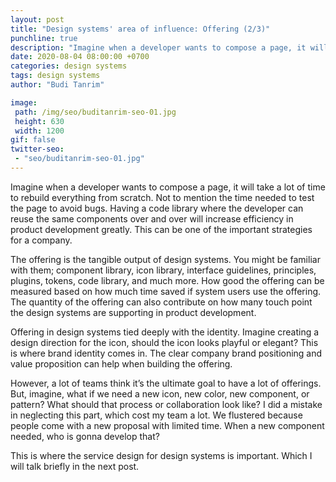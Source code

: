 ```yaml
---
layout: post
title: "Design systems' area of influence: Offering (2/3)"
punchline: true
description: "Imagine when a developer wants to compose a page, it will take a lot of time to rebuild everything from scratch. Not to mention the time needed to test the page to avoid bugs. Having a code library where the developer can reuse the same components over and over will increase efficiency in product development greatly. This can actually be one of the important strategies for a company."
date: 2020-08-04 08:00:00 +0700
categories: design systems
tags: design systems
author: "Budi Tanrim"

image:
 path: /img/seo/buditanrim-seo-01.jpg
 height: 630
 width: 1200
gif: false
twitter-seo: 
 - "seo/buditanrim-seo-01.jpg"
---
```


Imagine when a developer wants to compose a page, it will take a lot of time to rebuild everything from scratch. Not to mention the time needed to test the page to avoid bugs. Having a code library where the developer can reuse the same components over and over will increase efficiency in product development greatly. This can be one of the important strategies for a company.

The offering is the tangible output of design systems. You might be familiar with them; component library, icon library, interface guidelines, principles, plugins, tokens, code library, and much more. How good the offering can be measured based on how much time saved if system users use the offering. The quantity of the offering can also contribute on how many touch point the design systems are supporting in product development.

Offering in design systems tied deeply with the identity. Imagine creating a design direction for the icon, should the icon looks playful or elegant? This is where brand identity comes in. The clear company brand positioning and value proposition can help when building the offering.

However, a lot of teams think it’s the ultimate goal to have a lot of offerings. But, imagine, what if we need a new icon, new color, new component, or pattern? What should that process or collaboration look like? I did a mistake in neglecting this part, which cost my team a lot. We flustered because people come with a new proposal with limited time. When a new component needed, who is gonna develop that?

This is where the service design for design systems is important. Which I will talk briefly in the next post.
